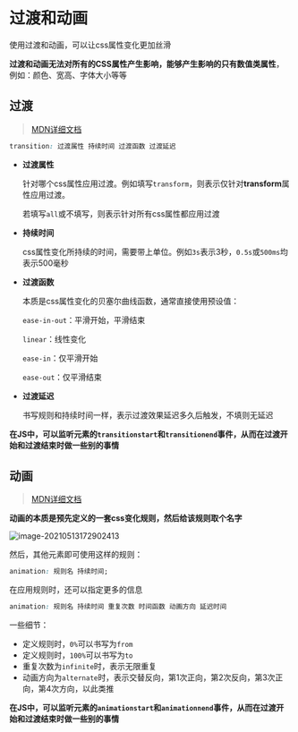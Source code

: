 # 过渡和动画

使用过渡和动画，可以让css属性变化更加丝滑

**过渡和动画无法对所有的CSS属性产生影响，能够产生影响的只有数值类属性**，例如：颜色、宽高、字体大小等等

## 过渡

> [MDN详细文档](https://developer.mozilla.org/zh-CN/docs/Web/CSS/transition)

```css
transition: 过渡属性 持续时间 过渡函数 过渡延迟
```

- **过渡属性**

  针对哪个css属性应用过渡。例如填写`transform`，则表示仅针对**transform**属性应用过渡。

  若填写`all`或不填写，则表示针对所有css属性都应用过渡

- **持续时间**

  css属性变化所持续的时间，需要带上单位。例如`3s`表示3秒，`0.5s`或`500ms`均表示500毫秒

- **过渡函数**

  本质是css属性变化的贝塞尔曲线函数，通常直接使用预设值：

  `ease-in-out`：平滑开始，平滑结束

  `linear`：线性变化

  `ease-in`：仅平滑开始

  `ease-out`：仅平滑结束

- **过渡延迟**

  书写规则和持续时间一样，表示过渡效果延迟多久后触发，不填则无延迟

**在JS中，可以监听元素的`transitionstart`和`transitionend`事件，从而在过渡开始和过渡结束时做一些别的事情**

## 动画

> [MDN详细文档](https://developer.mozilla.org/zh-CN/docs/Web/CSS/CSS_Animations)

**动画的本质是预先定义的一套css变化规则，然后给该规则取个名字**

![image-20210513172902413](http://mdrs.yuanjin.tech/img/20210513172902.png)

然后，其他元素即可使用这样的规则：

```css
animation: 规则名 持续时间;
```

在应用规则时，还可以指定更多的信息

```css
animation: 规则名 持续时间 重复次数 时间函数 动画方向 延迟时间
```

一些细节：

- 定义规则时，`0%`可以书写为`from`
- 定义规则时，`100%`可以书写为`to`
- 重复次数为`infinite`时，表示无限重复
- 动画方向为`alternate`时，表示交替反向，第1次正向，第2次反向，第3次正向，第4次方向，以此类推

**在JS中，可以监听元素的`animationstart`和`animationnend`事件，从而在过渡开始和过渡结束时做一些别的事情**